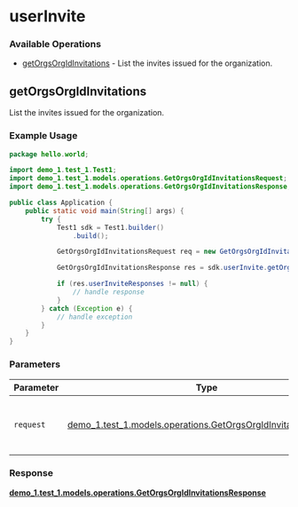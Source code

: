 # userInvite

### Available Operations

* [getOrgsOrgIdInvitations](#getorgsorgidinvitations) - List the invites issued for the organization.

## getOrgsOrgIdInvitations

List the invites issued for the organization.

### Example Usage

```java
package hello.world;

import demo_1.test_1.Test1;
import demo_1.test_1.models.operations.GetOrgsOrgIdInvitationsRequest;
import demo_1.test_1.models.operations.GetOrgsOrgIdInvitationsResponse;

public class Application {
    public static void main(String[] args) {
        try {
            Test1 sdk = Test1.builder()
                .build();

            GetOrgsOrgIdInvitationsRequest req = new GetOrgsOrgIdInvitationsRequest("a");            

            GetOrgsOrgIdInvitationsResponse res = sdk.userInvite.getOrgsOrgIdInvitations(req);

            if (res.userInviteResponses != null) {
                // handle response
            }
        } catch (Exception e) {
            // handle exception
        }
    }
}
```

### Parameters

| Parameter                                                                                                                   | Type                                                                                                                        | Required                                                                                                                    | Description                                                                                                                 |
| --------------------------------------------------------------------------------------------------------------------------- | --------------------------------------------------------------------------------------------------------------------------- | --------------------------------------------------------------------------------------------------------------------------- | --------------------------------------------------------------------------------------------------------------------------- |
| `request`                                                                                                                   | [demo_1.test_1.models.operations.GetOrgsOrgIdInvitationsRequest](../../models/operations/GetOrgsOrgIdInvitationsRequest.md) | :heavy_check_mark:                                                                                                          | The request object to use for the request.                                                                                  |


### Response

**[demo_1.test_1.models.operations.GetOrgsOrgIdInvitationsResponse](../../models/operations/GetOrgsOrgIdInvitationsResponse.md)**

